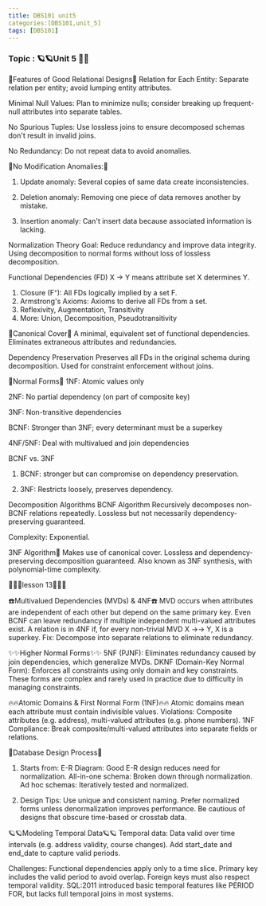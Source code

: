 ```yaml
---
title: DBS101 unit5
categories:[DBS101,unit_5]
tags: [DBS101]
---
```


### Topic : 🪐🪐Unit 5 🪼🪼




🌱Features of Good Relational Designs🌱
Relation for Each Entity: Separate relation per entity; avoid lumping entity attributes.

Minimal Null Values: Plan to minimize nulls; consider breaking up frequent-null attributes into separate tables.

No Spurious Tuples: Use lossless joins to ensure decomposed schemas don't result in invalid joins.

No Redundancy:
Do not repeat data to avoid anomalies.

🌱No Modification Anomalies:🌱
1. Update anomaly: Several copies of same data create inconsistencies.

2. Deletion anomaly: Removing one piece of data removes another by mistake.

3. Insertion anomaly: Can't insert data because associated information is lacking.

Normalization Theory
Goal: Reduce redundancy and improve data integrity.
Using decomposition to normal forms without loss of lossless decomposition.

Functional Dependencies (FD)
X → Y means attribute set X determines Y.

1. Closure (F⁺): All FDs logically implied by a set F.
2. Armstrong's Axioms: Axioms to derive all FDs from a set.
3. Reflexivity, Augmentation, Transitivity
4. More: Union, Decomposition, Pseudotransitivity

🦨Canonical Cover🦨
A minimal, equivalent set of functional dependencies.
Eliminates extraneous attributes and redundancies.

Dependency Preservation
Preserves all FDs in the original schema during decomposition.
Used for constraint enforcement without joins.

🦨Normal Forms🦨
1NF: Atomic values only

2NF: No partial dependency (on part of composite key)

3NF: Non-transitive dependencies

BCNF: Stronger than 3NF; every determinant must be a superkey

4NF/5NF: Deal with multivalued and join dependencies

BCNF vs. 3NF
1. BCNF: stronger but can compromise on dependency preservation.

2. 3NF: Restricts loosely, preserves dependency.

Decomposition Algorithms
BCNF Algorithm
Recursively decomposes non-BCNF relations repeatedly.
Lossless but not necessarily dependency-preserving guaranteed.

Complexity: Exponential.

3NF Algorithm🪼
Makes use of canonical cover.
Lossless and dependency-preserving decomposition guaranteed.
Also known as 3NF synthesis, with polynomial-time complexity.

🪼🪼🪼lesson 13🪼🪼🪼

☎️Multivalued Dependencies (MVDs) & 4NF☎️
MVD occurs when attributes are independent of each other but depend on the same primary key.
Even BCNF can leave redundancy if multiple independent multi-valued attributes exist.
A relation is in 4NF if, for every non-trivial MVD X →→ Y, X is a superkey.
Fix: Decompose into separate relations to eliminate redundancy.


✨✨Higher Normal Forms✨✨
5NF (PJNF): Eliminates redundancy caused by join dependencies, which generalize MVDs.
DKNF (Domain-Key Normal Form): Enforces all constraints using only domain and key constraints.
These forms are complex and rarely used in practice due to difficulty in managing constraints.



🔥🔥Atomic Domains & First Normal Form (1NF)🔥🔥
Atomic domains mean each attribute must contain indivisible values.
Violations: Composite attributes (e.g. address), multi-valued attributes (e.g. phone numbers).
1NF Compliance: Break composite/multi-valued attributes into separate fields or relations.

🌈Database Design Process🌈
1. Starts from:
E-R Diagram: Good E-R design reduces need for normalization.
All-in-one schema: Broken down through normalization.
Ad hoc schemas: Iteratively tested and normalized.

2. Design Tips:
Use unique and consistent naming.
Prefer normalized forms unless denormalization improves performance.
Be cautious of designs that obscure time-based or crosstab data.

🪐🪐Modeling Temporal Data🪐🪐
Temporal data: Data valid over time intervals (e.g. address validity, course changes).
Add start_date and end_date to capture valid periods.

Challenges:
Functional dependencies apply only to a time slice.
Primary key includes the valid period to avoid overlap.
Foreign keys must also respect temporal validity.
SQL:2011 introduced basic temporal features like PERIOD FOR, but lacks full temporal joins in most systems.
